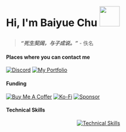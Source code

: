 # <p>Hi, I'm Baiyue Chu <img src="./wave.png" width="55" height="55"></p>

> _**“死生契阔，与子成说。”**_ - 佚名

#### Places where you can contact me

[![Discord](https://ziadoua.github.io/m3-Markdown-Badges/badges/Discord/discord2.svg)](https://discord.com/users/1276006640486715467)
[![My Portfolio](https://ziadoua.github.io/m3-Markdown-Badges/badges/MyPortfolio/myportfolio2.svg)](https://www.baiyuechu.dev/)

#### Funding

[![Buy Me A Coffer](https://ziadoua.github.io/m3-Markdown-Badges/badges/BuyMeACoffee/buymeacoffee2.svg)](https://buymeacoffee.com/ebevutruq)
[![Ko-Fi](https://ziadoua.github.io/m3-Markdown-Badges/badges/Ko-fi/ko-fi2.svg)](https://ko-fi.com/baiyuechu)
[![Sponsor](https://ziadoua.github.io/m3-Markdown-Badges/badges/Sponsor/sponsor2.svg)](https://github.com/sponsors/xiaoyaoo11)

#### Technical Skills

<div align="center">

[![Technical Skills](https://skillicons.dev/icons?i=html,css,scss,pug,react,tailwind,nextjs,nodejs,express,mongodb,firebase,javascript,typescript,python,c,cpp,lua,flutter,dart,docker,git,github,gitlab,vercel,postman,bun,linux,arch,bash,ubuntu,windows,neovim,vim,vscode,figma,ps,ai,qt,raspberrypi,tauri,cmake,latex,md,nginx)](https://skillicons.dev)

</div>

<!-- 
<p align="center">
  <img src="header.png" width="100%" alt="Header Image">
</p>
-->
